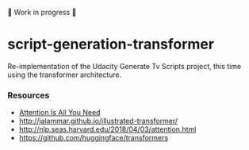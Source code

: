 :construction: Work in progress :construction:

# script-generation-transformer
Re-implementation of the Udacity Generate Tv Scripts project, this time using the transformer architecture.


### Resources
* [Attention Is All You Need](https://arxiv.org/pdf/1706.03762.pdf)
* http://jalammar.github.io/illustrated-transformer/
* http://nlp.seas.harvard.edu/2018/04/03/attention.html
* https://github.com/huggingface/transformers
